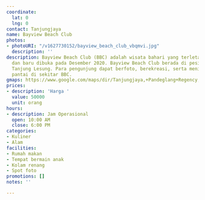 ```yaml
---
coordinate:
  lat: 0
  lng: 0
contact: Tanjungjaya
name: Bayview Beach Club
photos:
- photoURI: "/v1627730152/bayview_beach_club_vbqmvi.jpg"
  description: ''
description: Bayview Beach Club (BBC) adalah wisata bahari yang terletak di Desa Tanjungjaya
  dan baru dibuka pada Desember 2020. Bayview Beach Club berada di pesisir Pantai
  Tanjung Lesung. Para pengunjung dapat berfoto, berekreasi, serta menikmati keindahan
  pantai di sekitar BBC.
gmaps: https://www.google.com/maps/dir/Tanjungjaya,+Pandeglang+Regency,+Banten/Bayview+beach+club,+Jalan+Panimbang,+Tanjungjaya,+Pandeglang+Regency,+Banten/@-6.5091043,105.633636,15z/data=!3m1!4b1!4m13!4m12!1m5!1m1!1s0x2e43b63acce06b03:0x942250a7534d42bb!2m2!1d105.652983!2d-6.5115909!1m5!1m1!1s0x2e43b718d0a9b3e7:0xc917df8c5236c18!2m2!1d105.63026!2d-6.520983
prices:
- description: 'Harga '
  value: 50000
  unit: orang
hours:
- description: Jam Operasional
  open: 10:00 AM
  close: 6:00 PM
categories:
- Kuliner
- Alam
facilities:
- Rumah makan
- Tempat bermain anak
- Kolam renang
- Spot foto
promotions: []
notes: ''

---
```


